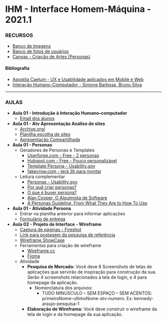 # IHM - Interface Homem-Máquina - 2021.1

### RECURSOS
* [Banco de Imagens](https://unsplash.com/) 
* [Banco de fotos de usuários](https://diverseui.com/) 
* [Canvas - Criação de Artes (Personas)](https://www.canva.com/)
#### Bibliografia
* [Apostila Caelum - UX e Usabilidade aplicados em Mobile e Web](https://www.caelum.com.br/apostila/apostila-ux-usabilidade-mobile-web.pdf) 
* [Interação Humano-Computador - Simone Barbosa, Bruno Silva](https://www.google.com.br/books/edition/Intera%C3%A7%C3%A3o_Humano_Computador/qk0skwr_cewC?hl=pt-BR&gbpv=1&dq=interface+homem+m%C3%A1quina&printsec=frontcover) 

---

### AULAS
* **Aula 01 - Introdução à Interação Humano–computador**   
    <!-- * [Slides - Aula 01](https://github.com/kennedyaraujo/ifc/blob/main/ihm/slides/aula01-introducao-a-ihc.pdf) -->
    * [Email dos alunos](https://forms.gle/j43dtmoRuYwzJi9H8)
    <!-- * [Vídeo - Aula 01](https://youtu.be/AYDYyCjbJtM) <br/>
    <a href="https://youtu.be/AYDYyCjbJtM"> <img src="https://img.youtube.com/vi/AYDYyCjbJtM/maxresdefault.jpg" width="200"></a>   -->
    <!-- [![Vídeo - Aula 01](https://img.youtube.com/vi/JAkcA0eMRFg/maxresdefault.jpg)](https://youtu.be/JAkcA0eMRFg) -->
* **Aula 01 - Atv Apresentação Análise de sites**
    * [Archive.org/](https://archive.org/)
    * [Planilha escolha de sites](https://docs.google.com/spreadsheets/d/1OgGrP0Ju7KGD4bvYwrcIXcTaQWy7OWCA/edit?usp=sharing&ouid=100855511090148956984&rtpof=true&sd=true)
    * [Apresentação Compartilhada](https://docs.google.com/presentation/d/1Owkqs33aZuh5s9SuGeCqJxQ89Rl_SfZR/edit?usp=sharing&ouid=100855511090148956984&rtpof=true&sd=true)
* **Aula 01 - Personas**   
    <!-- * [Slides - Aula 02](https://github.com/kennedyaraujo/ifc/blob/main/ihm/slides/aula-02-persona.pdf)     -->
    <!-- * [Vídeo - Aula 02](https://www.youtube.com/watch?v=FbZTTTCdzHs) <br/>
    <a href="https://www.youtube.com/watch?v=FbZTTTCdzHs"> <img src="https://img.youtube.com/vi/FbZTTTCdzHs/maxresdefault.jpg" width="200"></a> -->
    * Geradores de Personas e Templates
        * [Userforge.com - Free - 2 personas](https://userforge.com/join/)
        * [Hubspot.com - Free - Pouco personalizável](https://www.hubspot.com/make-my-persona?__hstc=64741936.4449c6352ad3956dde84aa635a9cd227.1584653280224.1584657920351.1584970032936.3&__hssc=64741936.1.1584970032936&__hsfp=1079729891&_ga=2.185901545.1728181288.1619390474-1053955073.1619390474&_conv_v=vi%3A1*sc%3A1*cs%3A1619390470*fs%3A1619390470*pv%3A1*seg%3A%7B10031564.1%7D*exp%3A%7B%7D&_conv_s=si%3A1*sh%3A1619390470440-0.6961043410009764*pv%3A1)
        * [Template Persona - Usability.gov](https://www.usability.gov/how-to-and-tools/resources/templates/persona-development-discussion-guide.html)
        * [fakecrow.com - terá 3h para montar](https://fakecrow.com/free-persona-template/)
    * Leitura complementar
        * [Personas - Usability.gov](https://www.usability.gov/how-to-and-tools/methods/personas.html)
        * [Por quê criar personas?](https://brasil.uxdesign.cc/por-que-criar-personas-bc796a1ffc7e) 
        * [O que é buyer persona?](https://www.tracto.com.br/buyer-persona/)
        * [Alan Cooper, O Alquimista de Software](http://duxcoworkers.com/article/alan-cooper-o-alquimista-desoftware)
         * [A Personas Guideline, From What They Are to How To Use](https://uxdesign.cc/while-we-are-talking-about-personas-what-exactly-are-we-talking-525a645eb61a)  
* **Aula 01 - Atividade Persona**
    * Entrar na planilha anterior para informar aplicações
    * [Formulário de entrega](https://forms.gle/5mW6n6gqDXPLdojCA) 
* **Aula 02 - Projeto de Interface - Wireframe**
    * [Captura de páginas - Fireshot](https://chrome.google.com/webstore/detail/take-webpage-screenshots/mcbpblocgmgfnpjjppndjkmgjaogfceg?hl=pt-BR)
    * [Link para postagem da pesquisa de referência](https://drive.google.com/drive/folders/1txQ3kFiH2NUWFjNdG4Df2qOPZfdJl2H1?usp=sharing)
    * [Wireframe ShowCase](http://www.wireframeshowcase.com/)
    * Ferramentas para criação de wireframe
        * [Wireframe.cc](https://wireframe.cc/)
        * [Figma](https://www.figma.com)
    * Atividade
        * **Pesquisa de Mercado:** Você deve 8 Screenshots de telas de aplicações que servirão de inspiração para construção da sua. Serão 4 screenshots relacionados a tela de login, e 4 para homepage da aplicação.
            * Nomenclatura dos arquivos:
                * TUDO MINUSCULO – SEM ESPAÇO – SEM ACENTOS: primeiroNome-ultimoNome-atv-numero. Ex: kennedy-araujo-pesquisa-1
        * **Elaboração de Wireframa:** Você deve construir o wireframe da tela de login e da homepage da sua aplicação.
<!-- * **Aula 05 - Apresentação das Personas**
    * [Pasta Personas](https://drive.google.com/drive/folders/1ZTqI9M5uG9sxlUZgsLebZQjLXZQ9h4f-)
    * [Vídeo - Aula 02](https://www.youtube.com/watch?v=8_nTn3OYZOY) <br/>
    <a href="https://www.youtube.com/watch?v=8_nTn3OYZOY"> <img src="https://img.youtube.com/vi/8_nTn3OYZOY/maxresdefault.jpg" width="200"></a>
* **Aula 07 - Introdução ao uso do Figma - Atividade Nature**
* **Aula 08 - Cores**
    * Recursos
        * [Colourlovers](https://www.colourlovers.com/)
        * [Adobe Color](https://color.adobe.com/pt/create/color-wheel)
        * [Color Tool - Material Design](https://material.io/resources/color/#!/?view.left=0&view.right=0)
* **Aula 09 - Finalização Atv Nature**
* **Aula 10 - Wireframe**
    * [Formulário LOGIN](https://forms.gle/tUZg6ufnvnGEEEUz6)
    * [Formulário Wireframe](https://forms.gle/VxxZjtsmqd9RTCiv6)
    * [Envio Wireframes](https://drive.google.com/drive/folders/17P7qYmo1x9Bj1PU37aXMseHyfrVw4sVJ?usp=sharing)
* **Aula 11 - Atividade Akaza**
* **Aula 12 - Usabilidade**
    * [Heurísticas de Nielsen](https://www.nngroup.com/articles/ten-usability-heuristics/)
    * Material complementar
        * [As 10 heurísticas de Nielsen - Como elas podem melhorar seu site?](https://www.vrsys.com.br/blog/as-10-heuristicas-de-nielsen-como-elas-podem-melhorar-seu-site)
        * [Heurísticas de Nielsen: 10 Dicas para melhorar a Usabilidade da Interface](https://medium.com/aela/10-heur%C3%ADsticas-de-nielsen-dicas-para-melhorar-a-usabilidade-de-sua-interface-35ef86a7fb41)
        * Resumo Aela - [Parte 1](https://www.instagram.com/p/CB-66bAgHi5/) e [Parte 2](https://www.instagram.com/p/CCBYd_cgMfh/)
        * [Quiz Heurísticas](https://juego-heureka.herokuapp.com/index.html)
* **Aula 13 - Atividade - Avaliação de Usabilidade**
    * **Descrição:** O aluno deverá escolher um aplicativo para o qual tenha acesso (login) para realizar uma avaliação de usabilidade. Antes dessa etapa, o discente deve ler o material disponibilizado e escolher entre as 10 heurísticas de Nielsen pelo menos 6 para utilizar na sua avaliação. Além destas 6 heurísticas, o estudante deverá também incorporar mais 4 heurísticas, que podem ser criadas pelo menos ou fruto de pesquisa, a exemplo daquelas sugeridas por Vinícius Bastos. Uma vez definidas as heurísticas o aluno deverá criar para cada uma delas pelo menos, 2 evidências, respeitado a organização proposta no modelo de documento disponibilizado.
    * **Entrega:** Relatório contendo um item para cada heurística avaliada onde se descreve o que foi observado no aplicativo (ilustre o relatório com prints) para heurística em questão e ao final elaborar tabela resumo com evidências conforme modelo disponibilizado. 
    * **Material**
        * [Modelo de relatório](https://docs.google.com/document/d/1hXqXuyZw3_zfaMBAaXOGfIW5rtVruuO5bqO6We9bB0I/edit?usp=sharing)
        * [Planilha para escolha de aplicativos](https://docs.google.com/spreadsheets/d/1O3Mnhl7LV-NPS4gXewFPtuLP-syj3l_b8IC7GTCI7Vw/edit?usp=sharing)
        * [Heurísticas de Nielsen by Vinícius Bastos](https://github.com/kennedyaraujo/ifc/blob/main/ihm/atividades/avaliacao-de-usabilidade/heuristicas-de-nielsen-by-vinicius-bastos.pdf)
        * [Heurísticas Mobile - Vinícius Bastos](https://github.com/kennedyaraujo/ifc/blob/main/ihm/atividades/avaliacao-de-usabilidade/heuristicas-mobile-vinicius-bastos.pdf) -->

